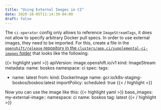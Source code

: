 ```yaml
---
title: "Using External Images in CI"
date: 2020-10-05T11:14:39-04:00
draft: false
---
```


The `ci-operator` config only allows to reference `ImageStreamTags`, it does not allow to specify arbitrary Docker pull specs. In order
to use external images, they need to be imported. For this, create a file in the
[`openshift/release` repository in the `clusters/app.ci/supplemental-ci-images` folder](https://github.com/openshift/release/tree/master/clusters/app.ci/supplemental-ci-images)
that looks like the following:


{{< highlight yaml >}}
apiVersion: image.openshift.io/v1
kind: ImageStream
metadata:
  name: boskos
  namespace: ci
spec:
  tags:
  - name: latest
    from:
      kind: DockerImage
      name: gcr.io/k8s-staging-boskos/boskos:latest
    importPolicy:
      scheduled: true
{{< / highlight >}}

Now you can use the image like this:
{{< highlight yaml >}}
base_images:
  my-external-image::
    namespace: ci
    name:  boskos
    tag: latest
{{< / highlight >}}
